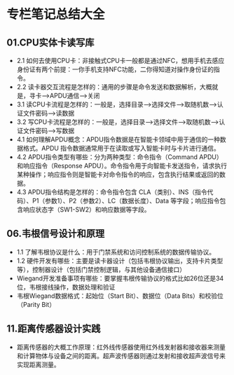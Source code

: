 # 专栏笔记总结大全



## 01.CPU实体卡读写库

- 2.1 如何去使用CPU卡：非接触式CPU卡一般都是通过NFC，想用手机去感应身份证有两个前提：一你手机支持NFC功能，二你得知道对操作身份证的指令。
- 2.2 读卡器交互流程是怎样的：通用的步骤是命令发送和数据解析，大概就是，寻卡——>APDU通信——>关闭
- 3.1 读CPU卡流程是怎样的：一般是，选择目录——>选择文件——>取随机数——>认证文件密码——>读数据
- 3.2 写CPU卡流程是怎样的：一般是，选择目录——>选择文件——>取随机数——>认证文件密码——>写数据
- 4.1 如何理解APDU概念：APDU指令数据是在智能卡领域中用于通信的一种数据格式。APDU 指令数据通常用于在读取或写入智能卡时与卡片进行通信。
- 4.2 APDU指令类型有哪些：分为两种类型：命令指令（Command APDU）和响应指令（Response APDU）。命令指令用于向智能卡发送指令，请求执行某种操作；响应指令则是智能卡对命令指令的响应，包含执行结果或返回的数据。
- 4.3 APDU指令结构是怎样的：命令指令包含 CLA（类别）、INS（指令代码）、P1（参数1）、P2（参数2）、LC（数据长度）、Data 等字段；响应指令包含响应状态字（SW1-SW2）和响应数据等字段。




## 06.韦根信号设计和原理

- 1.1 了解韦根协议是什么：用于门禁系统和访问控制系统的数据传输协议。
- 1.2 硬件开发有哪些：主要是读卡器设计（包括韦根协议输出，支持卡片类型等），控制器设计（包括门禁控制逻辑，与其他设备通信接口）
- Wiegand开发准备事项有哪些：要掌握韦根传输协议的格式比如26位还是34位，韦根接线操作，数据处理和验证
- 韦根Wiegand数据格式：起始位（Start Bit）、数据位（Data Bits）和校验位（Parity Bit）



## 11.距离传感器设计实践

- 距离传感器的大概工作原理：红外线传感器使用红外线发射器和接收器来测量和计算物体与设备之间的距离。超声波传感器则通过发射和接收超声波信号来实现距离测量。














